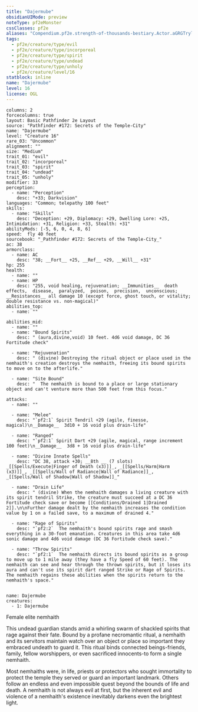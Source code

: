 ```yaml
---
title: "Dajermube"
obsidianUIMode: preview
noteType: pf2eMonster
cssClasses: pf2e
aliases: "Compendium.pf2e.strength-of-thousands-bestiary.Actor.aGRGTryl2gymNRHS" 
tags:
  - pf2e/creature/type/evil
  - pf2e/creature/type/incorporeal
  - pf2e/creature/type/spirit
  - pf2e/creature/type/undead
  - pf2e/creature/type/unholy
  - pf2e/creature/level/16
statblock: inline
name: "Dajermube"
level: 16
license: OGL
---
```


```statblock
columns: 2
forcecolumns: true
layout: Basic Pathfinder 2e Layout
source: "Pathfinder #172: Secrets of the Temple-City"
name: "Dajermube"
level: "Creature 16"
rare_03: "Uncommon"
alignment: ""
size: "Medium"
trait_01: "evil"
trait_02: "incorporeal"
trait_03: "spirit"
trait_04: "undead"
trait_05: "unholy"
modifier: 33
perception:
  - name: "Perception"
    desc: "+33; Darkvision"
languages: "Common; telepathy 100 feet"
skills:
  - name: "Skills"
    desc: "Deception: +29, Diplomacy: +29, Dwelling Lore: +25, Intimidation: +31, Religion: +33, Stealth: +31"
abilityMods: [-5, 6, 0, 4, 8, 6]
speed:  fly 40 feet
sourcebook: "_Pathfinder #172: Secrets of the Temple-City_"
ac: 38
armorclass:
  - name: AC
    desc: "38; __Fort__ +25, __Ref__ +29, __Will__ +31"
hp: 255
health:
  - name: ""
  - name: HP
    desc: "255, void healing, rejuvenation; __Immunities__  death effects,  disease,  paralyzed,  poison,  precision,  unconscious; __Resistances__ all damage 10 (except force, ghost touch, or vitality; double resistance vs. non-magical)"
abilities_top:
  - name: ""

abilities_mid:
  - name: ""
  - name: "Bound Spirits"
    desc: " (aura,divine,void) 10 feet. 4d6 void damage, DC 36 Fortitude check"

  - name: "Rejuvenation"
    desc: " (divine) Destroying the ritual object or place used in the nemhaith's creation destroys the nemhaith, freeing its bound spirits to move on to the afterlife."

  - name: "Site Bound"
    desc: "  The nemhaith is bound to a place or large stationary object and can't venture more than 500 feet from this focus."

attacks:
  - name: ""

  - name: "Melee"
    desc: "`pf2:1` Spirit Tendril +29 (agile, finesse, magical)\n__Damage__  3d10 + 16 void plus drain-life"

  - name: "Ranged"
    desc: "`pf2:1` Spirit Dart +29 (agile, magical, range increment 100 feet)\n__Damage__  3d8 + 16 void plus drain-life"

  - name: "Divine Innate Spells"
    desc: "DC 38, attack +30; __8th __ (7 slots) _[[Spells/Execute|Finger of Death (x3)]]_, _[[Spells/Harm|Harm (x3)]]_, _[[Spells/Wall of Radiance|Wall of Radiance]]_, _[[Spells/Wall of Shadow|Wall of Shadow]]_"

  - name: "Drain Life"
    desc: " (divine) When the nemhaith damages a living creature with its spirit tendril Strike, the creature must succeed at a DC 36 Fortitude check save or become [[Conditions/Drained 1|Drained 2]].\n\nFurther damage dealt by the nemhaith increases the condition value by 1 on a failed save, to a maximum of drained 4."

  - name: "Rage of Spirits"
    desc: "`pf2:2`  The nemhaith's bound spirits rage and smash everything in a 30-foot emanation. Creatures in this area take 4d6 sonic damage and 4d6 void damage (DC 36 Fortitude check save)."

  - name: "Throw Spirits"
    desc: "`pf2:1`  The nemhaith directs its bound spirits as a group to move up to 1 mile away (they have a fly Speed of 60 feet). The nemhaith can see and hear through the thrown spirits, but it loses its aura and can't use its spirit dart ranged Strike or Rage of Spirits. The nemhaith regains these abilities when the spirits return to the nemhaith's space."
 
```

```encounter-table
name: Dajermube
creatures:
  - 1: Dajermube
```


Female elite nemhaith

This undead guardian stands amid a whirling swarm of shackled spirits that rage against their fate. Bound by a profane necromantic ritual, a nemhaith and its servitors maintain watch over an object or place so important they embraced undeath to guard it. This ritual binds connected beings-friends, family, fellow worshippers, or even sacrificed innocents-to form a single nemhaith.

Most nemhaiths were, in life, priests or protectors who sought immortality to protect the temple they served or guard an important landmark. Others follow an endless and even impossible quest beyond the bounds of life and death. A nemhaith is not always evil at first, but the inherent evil and violence of a nemhaith's existence inevitably darkens even the brightest light.
